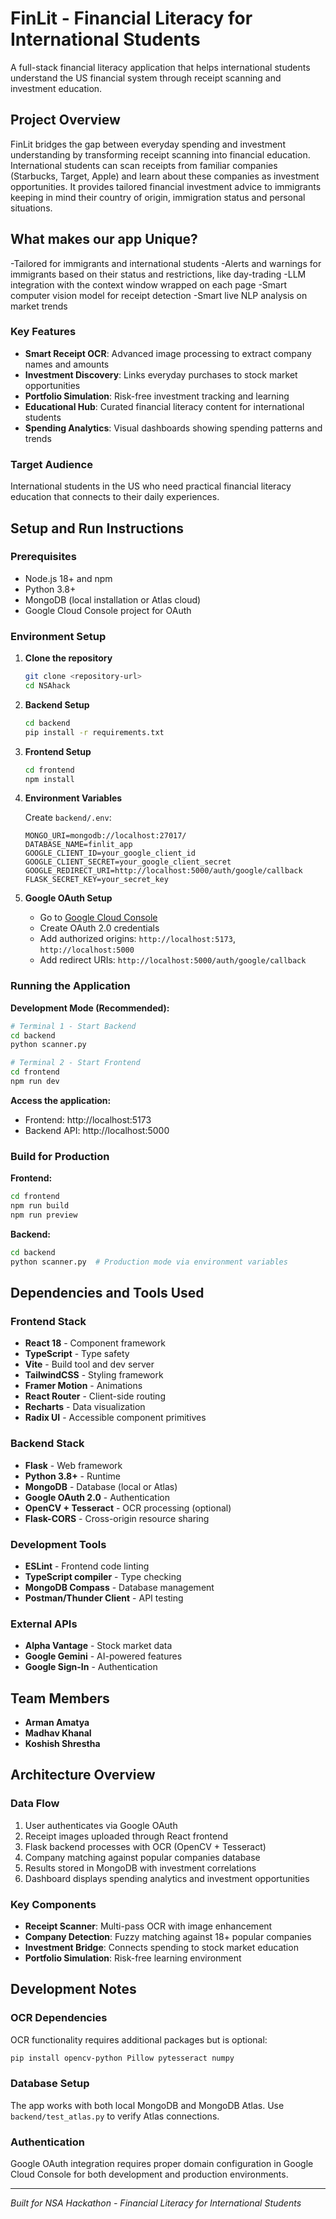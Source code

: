 # FinLit - Financial Literacy for International Students

A full-stack financial literacy application that helps international students understand the US financial system through receipt scanning and investment education.

##  Project Overview

FinLit bridges the gap between everyday spending and investment understanding by transforming receipt scanning into financial education. International students can scan receipts from familiar companies (Starbucks, Target, Apple) and learn about these companies as investment opportunities. It provides tailored financial investment advice to immigrants keeping in mind their country of origin, immigration status and personal situations.

## What makes our app Unique?
-Tailored for immigrants and international students
-Alerts and warnings for immigrants based on their status and restrictions, like day-trading
-LLM integration with the context window wrapped on each page
-Smart computer vision model for receipt detection
-Smart live NLP analysis on market trends

### Key Features
- **Smart Receipt OCR**: Advanced image processing to extract company names and amounts
- **Investment Discovery**: Links everyday purchases to stock market opportunities
- **Portfolio Simulation**: Risk-free investment tracking and learning
- **Educational Hub**: Curated financial literacy content for international students
- **Spending Analytics**: Visual dashboards showing spending patterns and trends

### Target Audience
International students in the US who need practical financial literacy education that connects to their daily experiences.

##  Setup and Run Instructions

### Prerequisites
- Node.js 18+ and npm
- Python 3.8+
- MongoDB (local installation or Atlas cloud)
- Google Cloud Console project for OAuth

### Environment Setup

1. **Clone the repository**
   ```bash
   git clone <repository-url>
   cd NSAhack
   ```

2. **Backend Setup**
   ```bash
   cd backend
   pip install -r requirements.txt
   ```

3. **Frontend Setup**
   ```bash
   cd frontend
   npm install
   ```

4. **Environment Variables**
   
   Create `backend/.env`:
   ```env
   MONGO_URI=mongodb://localhost:27017/
   DATABASE_NAME=finlit_app
   GOOGLE_CLIENT_ID=your_google_client_id
   GOOGLE_CLIENT_SECRET=your_google_client_secret
   GOOGLE_REDIRECT_URI=http://localhost:5000/auth/google/callback
   FLASK_SECRET_KEY=your_secret_key
   ```

5. **Google OAuth Setup**
   - Go to [Google Cloud Console](https://console.cloud.google.com)
   - Create OAuth 2.0 credentials
   - Add authorized origins: `http://localhost:5173`, `http://localhost:5000`
   - Add redirect URIs: `http://localhost:5000/auth/google/callback`

### Running the Application

**Development Mode (Recommended):**
```bash
# Terminal 1 - Start Backend
cd backend
python scanner.py

# Terminal 2 - Start Frontend
cd frontend
npm run dev
```

**Access the application:**
- Frontend: http://localhost:5173
- Backend API: http://localhost:5000

### Build for Production

**Frontend:**
```bash
cd frontend
npm run build
npm run preview
```

**Backend:**
```bash
cd backend
python scanner.py  # Production mode via environment variables
```

##  Dependencies and Tools Used

### Frontend Stack
- **React 18** - Component framework
- **TypeScript** - Type safety
- **Vite** - Build tool and dev server
- **TailwindCSS** - Styling framework
- **Framer Motion** - Animations
- **React Router** - Client-side routing
- **Recharts** - Data visualization
- **Radix UI** - Accessible component primitives

### Backend Stack
- **Flask** - Web framework
- **Python 3.8+** - Runtime
- **MongoDB** - Database (local or Atlas)
- **Google OAuth 2.0** - Authentication
- **OpenCV + Tesseract** - OCR processing (optional)
- **Flask-CORS** - Cross-origin resource sharing

### Development Tools
- **ESLint** - Frontend code linting
- **TypeScript compiler** - Type checking
- **MongoDB Compass** - Database management
- **Postman/Thunder Client** - API testing

### External APIs
- **Alpha Vantage** - Stock market data
- **Google Gemini** - AI-powered features
- **Google Sign-In** - Authentication

##  Team Members


- **Arman Amatya**
- **Madhav Khanal**
- **Koshish Shrestha**


##  Architecture Overview

### Data Flow
1. User authenticates via Google OAuth
2. Receipt images uploaded through React frontend
3. Flask backend processes with OCR (OpenCV + Tesseract)
4. Company matching against popular companies database
5. Results stored in MongoDB with investment correlations
6. Dashboard displays spending analytics and investment opportunities

### Key Components
- **Receipt Scanner**: Multi-pass OCR with image enhancement
- **Company Detection**: Fuzzy matching against 18+ popular companies
- **Investment Bridge**: Connects spending to stock market education
- **Portfolio Simulation**: Risk-free learning environment

##  Development Notes

### OCR Dependencies
OCR functionality requires additional packages but is optional:
```bash
pip install opencv-python Pillow pytesseract numpy
```

### Database Setup
The app works with both local MongoDB and MongoDB Atlas. Use `backend/test_atlas.py` to verify Atlas connections.

### Authentication
Google OAuth integration requires proper domain configuration in Google Cloud Console for both development and production environments.

---

*Built for NSA Hackathon - Financial Literacy for International Students*
